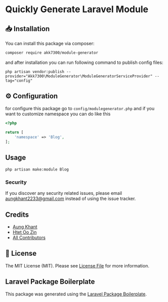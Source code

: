 # Quickly Generate Laravel Module

## :inbox_tray: Installation

You can install this package via composer:

```bash
composer require akk7300/module-generator
```

and after installation you can run following command to publish config files:

``` 
php artisan vendor:publish --provider="Akk7300\ModuleGenerator\ModuleGeneratorServiceProvider" --tag="config"
```
## :gear: Configuration
for configure this package go to `config/modulegenerator.php` and if you want to customize namespace you can do like this

```php
<?php  
  
return [
    'namespace' => 'Blog',
];
```
## Usage

```
php artisan make:module Blog
```

### Security

If you discover any security related issues, please email aungkhant2233@gmail.com instead of using the issue tracker.

## Credits

-   [Aung Khant](https://github.com/akk7300)
-   [Htet Oo Zin](https://github.com/htetoozin)
-   [All Contributors](../../contributors)

## :scroll: License 

The MIT License (MIT). Please see [License File](LICENSE.md) for more information.

## Laravel Package Boilerplate

This package was generated using the [Laravel Package Boilerplate](https://laravelpackageboilerplate.com).
